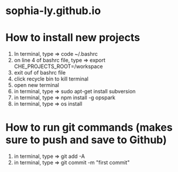 # sophia-ly.github.io

# How to install new projects 
1) In terminal, type => code ~/.bashrc
2) on line 4 of bashrc file, type => export CHE_PROJECTS_ROOT=/workspace
3) exit ouf of bashrc file
4) click recycle bin to kill terminal 
5) open new terminal
6) in terminal, type => sudo apt-get install subversion
7) in terminal, type => npm install -g opspark
8) in terminal, type => os install

# How to run git commands (makes sure to push and save to Github)
1) in terminal, type => git add -A
2) in terminal, type => git commit -m "first commit"

